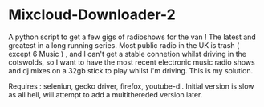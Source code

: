 # Mixcloud-Downloader-2
A python script to get a few gigs of radioshows for the van !
The latest and greatest in a long running series.
Most public radio in the UK is trash ( except 6 Music ) , and I can't get a stable connetion whilst driving in the cotswolds, so I want to have the most recent electronic music radio shows and dj mixes on a 32gb stick to play whilst i'm driving.
This is my solution.

Requires : seleniun, gecko driver, firefox, youtube-dl.
Initial version is slow as all hell, will attempt to add a multithereded version later.
